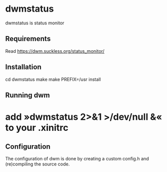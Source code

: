 dwmstatus
============================
dwmstatus is status monitor


Requirements
------------
Read https://dwm.suckless.org/status_monitor/


Installation
------------
cd dwmstatus
make
make PREFIX=/usr install


Running dwm
-----------
# add »dwmstatus 2>&1 >/dev/null &« to your .xinitrc


Configuration
-------------
The configuration of dwm is done by creating a custom config.h
and (re)compiling the source code.
